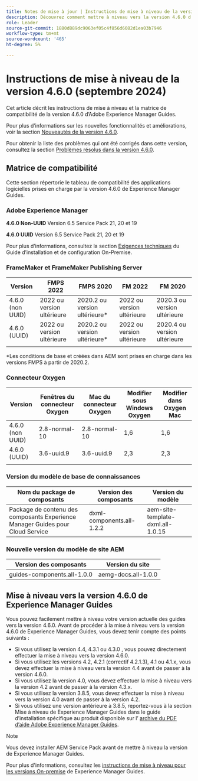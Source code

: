 ```yaml
---
title: Notes de mise à jour | Instructions de mise à niveau de la version 4.6.0 d’Adobe Experience Manager Guides
description: Découvrez comment mettre à niveau vers la version 4.6.0 d’Adobe Experience Manager Guides
role: Leader
source-git-commit: 1880d889dc9063ef05c4f856d6082d1ea03b7946
workflow-type: tm+mt
source-wordcount: '465'
ht-degree: 5%

---
```


# Instructions de mise à niveau de la version 4.6.0 (septembre 2024)

Cet article décrit les instructions de mise à niveau et la matrice de compatibilité de la version 4.6.0 d’Adobe Experience Manager Guides.

Pour plus d’informations sur les nouvelles fonctionnalités et améliorations, voir la section [Nouveautés de la version 4.6.0](../release-info/whats-new-4-6.md).

Pour obtenir la liste des problèmes qui ont été corrigés dans cette version, consultez la section [Problèmes résolus dans la version 4.6.0](../release-info/fixed-issues-4-6-0.md).

## Matrice de compatibilité

Cette section répertorie le tableau de compatibilité des applications logicielles prises en charge par la version 4.6.0 de Experience Manager Guides.

### Adobe Experience Manager

**4.6.0 Non-UUID**
Version 6.5 Service Pack 21, 20 et 19

**4.6.0 UUID**
Version 6.5 Service Pack 21, 20 et 19

Pour plus d’informations, consultez la section [Exigences techniques](../install-guide/download-install-technical-requirements.md) du Guide d’installation et de configuration On-Premise.

### FrameMaker et FrameMaker Publishing Server

| Version | FMPS 2022 | FMPS 2020 | FM 2022 | FM 2020 |
| --- | --- | --- | --- | --- |
| 4.6.0 (non UUID) | 2022 ou version ultérieure | 2020.2 ou version ultérieure* | 2022 ou version ultérieure | 2020.3 ou version ultérieure |
| 4.6.0 (UUID) | 2022 ou version ultérieure | 2020.2 ou version ultérieure* | 2022 ou version ultérieure | 2020.4 ou version ultérieure |
| | | | |

*Les conditions de base et créées dans AEM sont prises en charge dans les versions FMPS à partir de 2020.2.

### Connecteur Oxygen

| Version | Fenêtres du connecteur Oxygen | Mac du connecteur Oxygen | Modifier sous Windows Oxygen | Modifier dans Oxygen Mac |
| --- | --- | --- |--- |--- |
| 4.6.0 (non UUID) | 2.8-normal-10 | 2.8-normal-10 | 1,6 | 1,6 |
| 4.6.0 (UUID) | 3.6-uuid.9 | 3.6-uuid.9 | 2,3 | 2,3 |
|  |  |   |

### Version du modèle de base de connaissances

| Nom du package de composants | Version des composants | Version du modèle |
|---|---|---|
| Package de contenu des composants Experience Manager Guides pour Cloud Service | dxml-components.all-1.2.2 | aem-site-template-dxml.all-1.0.15 |

### Nouvelle version du modèle de site AEM


| Version des composants | Version du site |
|---|---|
| guides-components.all-1.0.0 | aemg-docs.all-1.0.0 |

## Mise à niveau vers la version 4.6.0 de Experience Manager Guides

Vous pouvez facilement mettre à niveau votre version actuelle des guides vers la version 4.6.0. Avant de procéder à la mise à niveau vers la version 4.6.0 de Experience Manager Guides, vous devez tenir compte des points suivants :

- Si vous utilisez la version 4.4, 4.3.1 ou 4.3.0 , vous pouvez directement effectuer la mise à niveau vers la version 4.6.0.
- Si vous utilisez les versions 4.2, 4.2.1 (correctif 4.2.1.3), 4.1 ou 4.1.x, vous devez effectuer la mise à niveau vers la version 4.4 avant de passer à la version 4.6.0.
- Si vous utilisez la version 4.0, vous devez effectuer la mise à niveau vers la version 4.2 avant de passer à la version 4.3.x.
- Si vous utilisez la version 3.8.5, vous devez effectuer la mise à niveau vers la version 4.0 avant de passer à la version 4.2.
- Si vous utilisez une version antérieure à 3.8.5, reportez-vous à la section Mise à niveau de Experience Manager Guides dans le guide d’installation spécifique au produit disponible sur l’ [archive du PDF d’aide Adobe Experience Manager Guides](https://helpx.adobe.com/xml-documentation-for-experience-manager/archive.html).

>[!NOTE]
>
>Vous devez installer AEM Service Pack avant de mettre à niveau la version de Experience Manager Guides.

Pour plus d&#39;informations, consultez les [instructions de mise à niveau pour les versions On-premise](../install-guide/upgrade-xml-documentation.md) de Experience Manager Guides.
